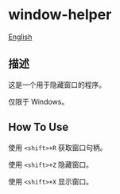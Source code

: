 # window-helper

[English](./README.md)

## 描述

这是一个用于隐藏窗口的程序。

仅限于 Windows。

## How To Use

使用 `<shift>+R` 获取窗口句柄。

使用 `<shift>+Z` 隐藏窗口。

使用 `<shift>+X` 显示窗口。

